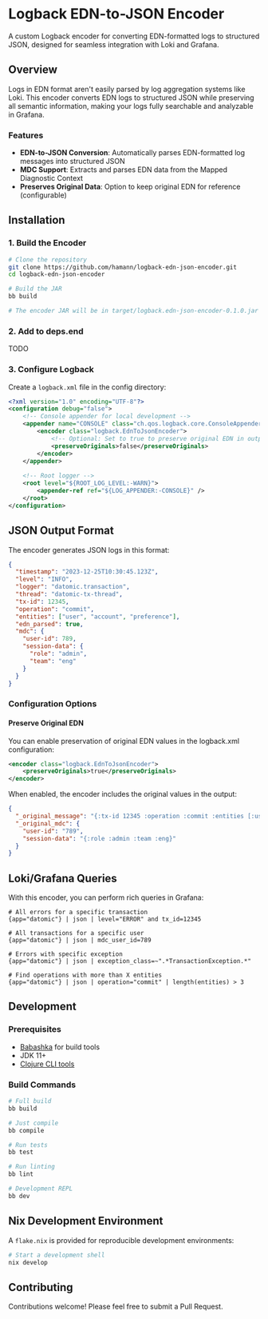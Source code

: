 # Logback EDN-to-JSON Encoder

A custom Logback encoder for converting EDN-formatted logs to structured JSON, designed for seamless integration with Loki and Grafana.

## Overview

Logs in EDN format aren't easily parsed by log aggregation systems like Loki. This encoder converts EDN logs to structured JSON while preserving all semantic information, making your logs fully searchable and analyzable in Grafana.

### Features

- **EDN-to-JSON Conversion**: Automatically parses EDN-formatted log messages into structured JSON
- **MDC Support**: Extracts and parses EDN data from the Mapped Diagnostic Context
- **Preserves Original Data**: Option to keep original EDN for reference (configurable)

## Installation

### 1. Build the Encoder

```bash
# Clone the repository
git clone https://github.com/hamann/logback-edn-json-encoder.git
cd logback-edn-json-encoder

# Build the JAR
bb build

# The encoder JAR will be in target/logback.edn-json-encoder-0.1.0.jar
```

### 2. Add to deps.end

TODO

### 3. Configure Logback

Create a `logback.xml` file in the config directory:

```xml
<?xml version="1.0" encoding="UTF-8"?>
<configuration debug="false">
    <!-- Console appender for local development -->
    <appender name="CONSOLE" class="ch.qos.logback.core.ConsoleAppender">
        <encoder class="logback.EdnToJsonEncoder">
            <!-- Optional: Set to true to preserve original EDN in output -->
            <preserveOriginals>false</preserveOriginals>
        </encoder>
    </appender>
    
    <!-- Root logger -->
    <root level="${ROOT_LOG_LEVEL:-WARN}">
        <appender-ref ref="${LOG_APPENDER:-CONSOLE}" />
    </root>
</configuration>
```

## JSON Output Format

The encoder generates JSON logs in this format:

```json
{
  "timestamp": "2023-12-25T10:30:45.123Z",
  "level": "INFO",
  "logger": "datomic.transaction",
  "thread": "datomic-tx-thread",
  "tx-id": 12345,
  "operation": "commit",
  "entities": ["user", "account", "preference"],
  "edn_parsed": true,
  "mdc": {
    "user-id": 789,
    "session-data": {
      "role": "admin",
      "team": "eng"
    }
  }
}
```

### Configuration Options

#### Preserve Original EDN

You can enable preservation of original EDN values in the logback.xml configuration:

```xml
<encoder class="logback.EdnToJsonEncoder">
    <preserveOriginals>true</preserveOriginals>
</encoder>
```

When enabled, the encoder includes the original values in the output:

```json
{
  "_original_message": "{:tx-id 12345 :operation :commit :entities [:user :account :preference]}",
  "_original_mdc": {
    "user-id": "789",
    "session-data": "{:role :admin :team :eng}"
  }
}
```

## Loki/Grafana Queries

With this encoder, you can perform rich queries in Grafana:

```logql
# All errors for a specific transaction 
{app="datomic"} | json | level="ERROR" and tx_id=12345

# All transactions for a specific user
{app="datomic"} | json | mdc_user_id=789

# Errors with specific exception
{app="datomic"} | json | exception_class=~".*TransactionException.*"

# Find operations with more than X entities
{app="datomic"} | json | operation="commit" | length(entities) > 3
```

## Development

### Prerequisites

- [Babashka](https://github.com/babashka/babashka) for build tools
- JDK 11+
- [Clojure CLI tools](https://clojure.org/guides/getting_started)

### Build Commands

```bash
# Full build
bb build

# Just compile
bb compile

# Run tests
bb test

# Run linting
bb lint

# Development REPL
bb dev
```

## Nix Development Environment

A `flake.nix` is provided for reproducible development environments:

```bash
# Start a development shell
nix develop
```

## Contributing

Contributions welcome! Please feel free to submit a Pull Request.
